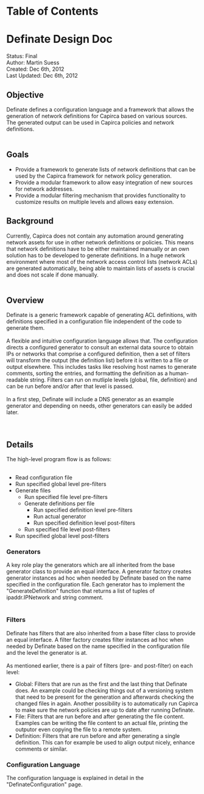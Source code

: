 # Table of Contents #


# Definate Design Doc #

Status: Final<br>
Author: Martin Suess<br>
Created: Dec 6th, 2012<br>
Last Updated: Dec 6th, 2012<br>

<h2>Objective</h2>

Definate defines a configuration language and a framework that allows the generation of network definitions for Capirca based on various sources. The generated output can be used in Capirca policies and network definitions.<br>
<br>
<h2>Goals</h2>

<ul><li>Provide a framework to generate lists of network definitions that can be used by the Capirca framework for network policy generation.<br>
</li><li>Provide a modular framework to allow easy integration of new sources for network addresses.<br>
</li><li>Provide a modular filtering mechanism that provides functionality to customize results on multiple levels and allows easy extension.</li></ul>

<h2>Background</h2>

Currently, Capirca does not contain any automation around generating network assets for use in other network definitions or policies. This means that network definitions have to be either maintained manually or an own solution has to be developed to generate definitions. In a huge network environment where most of the network access control lists (network ACLs) are generated automatically, being able to maintain lists of assets is crucial and does not scale if done manually.<br>
<br>
<h2>Overview</h2>

Definate is a generic framework capable of generating ACL definitions, with definitions specified in a configuration file independent of the code to generate them.<br>
<br>
A flexible and intuitive configuration language allows that.  The configuration directs a configured generator to consult an external data source to obtain IPs or networks that comprise a configured definition, then a set of filters will transform the output (the definition list) before it is written to a file or output elsewhere. This includes tasks like resolving host names to generate comments, sorting the entries, and formatting the definition as a human-readable string. Filters can run on mutliple levels (global, file, definition) and can be run before and/or after that level is passed.<br>
<br>
In a first step, Definate will include a DNS generator as an example generator and depending on needs, other generators can easily be added later.<br>
<br>
<br>
<h2>Details</h2>

The high-level program flow is as follows:<br>
<br>
<ul><li>Read configuration file<br>
</li><li>Run specified global level pre-filters<br>
</li><li>Generate files<br>
<ul><li>Run specified file level pre-filters<br>
</li><li>Generate definitions per file<br>
<ul><li>Run specified definition level pre-filters<br>
</li><li>Run actual generator<br>
</li><li>Run specified definition level post-filters<br>
</li></ul></li><li>Run specified file level post-filters<br>
</li></ul></li><li>Run specified global level post-filters</li></ul>

<h3>Generators</h3>

A key role play the generators which are all inherited from the base generator class to provide an equal interface. A generator factory creates generator instances ad hoc when needed by Definate based on the name specified in the configuration file. Each generator has to implement the "GenerateDefinition" function that returns a list of tuples of ipaddr.IPNetwork and string comment.<br>
<br>
<h3>Filters</h3>

Definate has filters that are also inherited from a base filter class to provide an equal interface. A filter factory creates filter instances ad hoc when needed by Definate based on the name specified in the configuration file and the level the generator is at.<br>
<br>
As mentioned earlier, there is a pair of filters (pre- and post-filter) on each level:<br>
<ul><li>Global: Filters that are run as the first and the last thing that Definate does. An example could be checking things out of a versioning system that need to be present for the generation and afterwards checking the changed files in again. Another possibility is to automatically run Capirca to make sure the network policies are up to date after running Definate.<br>
</li><li>File: Filters that are run before and after generating the file content. Examples can be writing the file content to an actual file, printing the outputor even copying the file to a remote system.<br>
</li><li>Definition: Filters that are run before and after generating a single definition. This can for example be used to align output nicely, enhance comments or similar.</li></ul>

<h3>Configuration Language</h3>

The configuration language is explained in detail in the "DefinateConfiguration" page.